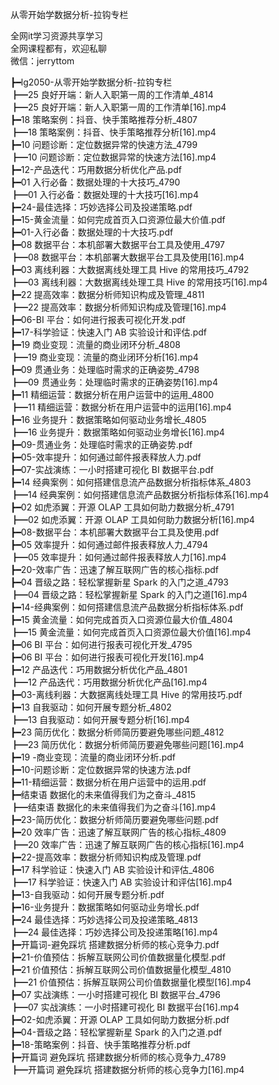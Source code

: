从零开始学数据分析-拉钩专栏

全网it学习资源共享学习<br>全网课程都有，欢迎私聊<br>微信：jerryttom<br>

┣━lg2050-从零开始学数据分析-拉钩专栏<br> ┣━25 良好开端：新人入职第一周的工作清单_4814<br> ┣━25 良好开端：新人入职第一周的工作清单[16].mp4<br> ┣━18 策略案例：抖音、快手策略推荐分析_4807<br> ┣━18 策略案例：抖音、快手策略推荐分析[16].mp4<br> ┣━10 问题诊断：定位数据异常的快速方法_4799<br> ┣━10 问题诊断：定位数据异常的快速方法[16].mp4<br> ┣━12-产品迭代：巧用数据分析优化产品.pdf<br> ┣━01 入行必备：数据处理的十大技巧_4790<br> ┣━01 入行必备：数据处理的十大技巧[16].mp4<br> ┣━24-最佳选择：巧妙选择公司及投递策略.pdf<br> ┣━15-黄金流量：如何完成首页入口资源位最大价值.pdf<br> ┣━01-入行必备：数据处理的十大技巧.pdf<br> ┣━08 数据平台：本机部署大数据平台工具及使用_4797<br> ┣━08 数据平台：本机部署大数据平台工具及使用[16].mp4<br> ┣━03 离线利器：大数据离线处理工具 Hive 的常用技巧_4792<br> ┣━03 离线利器：大数据离线处理工具 Hive 的常用技巧[16].mp4<br> ┣━22 提高效率：数据分析师知识构成及管理_4811<br> ┣━22 提高效率：数据分析师知识构成及管理[16].mp4<br> ┣━06-BI 平台：如何进行报表可视化开发.pdf<br> ┣━17-科学验证：快速入门 AB 实验设计和评估.pdf<br> ┣━19 商业变现：流量的商业闭环分析_4808<br> ┣━19 商业变现：流量的商业闭环分析[16].mp4<br> ┣━09 贯通业务：处理临时需求的正确姿势_4798<br> ┣━09 贯通业务：处理临时需求的正确姿势[16].mp4<br> ┣━11 精细运营：数据分析在用户运营中的运用_4800<br> ┣━11 精细运营：数据分析在用户运营中的运用[16].mp4<br> ┣━16 业务提升：数据策略如何驱动业务增长_4805<br> ┣━16 业务提升：数据策略如何驱动业务增长[16].mp4<br> ┣━09-贯通业务：处理临时需求的正确姿势.pdf<br> ┣━05-效率提升：如何通过邮件报表释放人力.pdf<br> ┣━07-实战演练：一小时搭建可视化 BI 数据平台.pdf<br> ┣━14 经典案例：如何搭建信息流产品数据分析指标体系_4803<br> ┣━14 经典案例：如何搭建信息流产品数据分析指标体系[16].mp4<br> ┣━02 如虎添翼：开源 OLAP 工具如何助力数据分析_4791<br> ┣━02 如虎添翼：开源 OLAP 工具如何助力数据分析[16].mp4<br> ┣━08-数据平台：本机部署大数据平台工具及使用.pdf<br> ┣━05 效率提升：如何通过邮件报表释放人力_4794<br> ┣━05 效率提升：如何通过邮件报表释放人力[16].mp4<br> ┣━20-效率广告：迅速了解互联网广告的核心指标.pdf<br> ┣━04 晋级之路：轻松掌握新星 Spark 的入门之道_4793<br> ┣━04 晋级之路：轻松掌握新星 Spark 的入门之道[16].mp4<br> ┣━14-经典案例：如何搭建信息流产品数据分析指标体系.pdf<br> ┣━15 黄金流量：如何完成首页入口资源位最大价值_4804<br> ┣━15 黄金流量：如何完成首页入口资源位最大价值[16].mp4<br> ┣━06 BI 平台：如何进行报表可视化开发_4795<br> ┣━06 BI 平台：如何进行报表可视化开发[16].mp4<br> ┣━12 产品迭代：巧用数据分析优化产品_4801<br> ┣━12 产品迭代：巧用数据分析优化产品[16].mp4<br> ┣━03-离线利器：大数据离线处理工具 Hive 的常用技巧.pdf<br> ┣━13 自我驱动：如何开展专题分析_4802<br> ┣━13 自我驱动：如何开展专题分析[16].mp4<br> ┣━23 简历优化：数据分析师简历要避免哪些问题_4812<br> ┣━23 简历优化：数据分析师简历要避免哪些问题[16].mp4<br> ┣━19 -商业变现：流量的商业闭环分析.pdf<br> ┣━10-问题诊断：定位数据异常的快速方法.pdf<br> ┣━11-精细运营：数据分析在用户运营中的运用.pdf<br> ┣━结束语 数据化的未来值得我们为之奋斗_4815<br> ┣━结束语 数据化的未来值得我们为之奋斗[16].mp4<br> ┣━23-简历优化：数据分析师简历要避免哪些问题.pdf<br> ┣━20 效率广告：迅速了解互联网广告的核心指标_4809<br> ┣━20 效率广告：迅速了解互联网广告的核心指标[16].mp4<br> ┣━22-提高效率：数据分析师知识构成及管理.pdf<br> ┣━17 科学验证：快速入门 AB 实验设计和评估_4806<br> ┣━17 科学验证：快速入门 AB 实验设计和评估[16].mp4<br> ┣━13-自我驱动：如何开展专题分析.pdf<br> ┣━16-业务提升：数据策略如何驱动业务增长.pdf<br> ┣━24 最佳选择：巧妙选择公司及投递策略_4813<br> ┣━24 最佳选择：巧妙选择公司及投递策略[16].mp4<br> ┣━开篇词-避免踩坑 搭建数据分析师的核心竞争力.pdf<br> ┣━21-价值预估：拆解互联网公司价值数据量化模型.pdf<br> ┣━21 价值预估：拆解互联网公司价值数据量化模型_4810<br> ┣━21 价值预估：拆解互联网公司价值数据量化模型[16].mp4<br> ┣━07 实战演练：一小时搭建可视化 BI 数据平台_4796<br> ┣━07 实战演练：一小时搭建可视化 BI 数据平台[16].mp4<br> ┣━02-如虎添翼：开源 OLAP 工具如何助力数据分析.pdf<br> ┣━04-晋级之路：轻松掌握新星 Spark 的入门之道.pdf<br> ┣━18-策略案例：抖音、快手策略推荐分析.pdf<br> ┣━开篇词 避免踩坑 搭建数据分析师的核心竞争力_4789<br> ┣━开篇词 避免踩坑 搭建数据分析师的核心竞争力[16].mp4